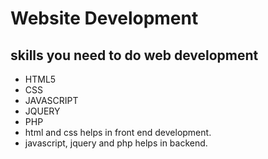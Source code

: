  # Website Development
 ## skills you need to do web development
  * HTML5
  * CSS
  * JAVASCRIPT
  * JQUERY
  * PHP
  * html and css helps in front end development.
  * javascript, jquery and php helps in backend.
